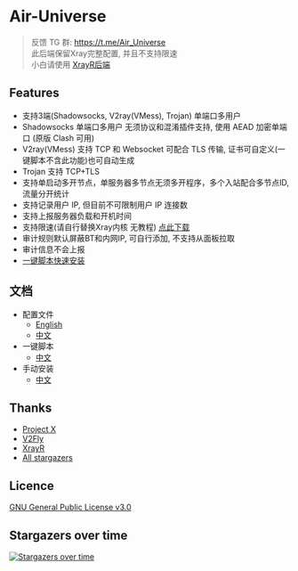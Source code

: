 # Air-Universe

> 反馈 TG 群: https://t.me/Air_Universe <br>
> 此后端保留Xray完整配置, 并且不支持限速<br>
> 小白请使用 [XrayR后端](https://github.com/XrayR-project/XrayR)

## Features
- 支持3端(Shadowsocks, V2ray(VMess), Trojan) 单端口多用户
- Shadowsocks 单端口多用户 无须协议和混淆插件支持, 使用 AEAD 加密单端口 (原版 Clash 可用)
- V2ray(VMess) 支持 TCP 和 Websocket 可配合 TLS 传输, 证书可自定义(一键脚本不含此功能)也可自动生成
- Trojan 支持 TCP+TLS 
- 支持单启动多开节点，单服务器多节点无须多开程序，多个入站配合多节点ID, 流量分开统计
- 支持记录用户 IP, 但目前不可限制用户 IP 连接数
- 支持上报服务器负载和开机时间  
- 支持限速(请自行替换Xray内核 无教程) [点此下载](https://github.com/crossfw/Air-Universe/raw/master/scripts/proxy-core/xray_speedlimit)
- 审计规则默认屏蔽BT和内网IP, 可自行添加, 不支持从面板拉取
- 审计信息不会上报
- [一键脚本快速安装](https://github.com/crossfw/Air-Universe/tree/master/docs/TurnKey_cn.md)

## 文档
- 配置文件
  - [English](https://github.com/crossfw/Air-Universe/tree/master/docs/Doc_en.md)
  - [中文](https://github.com/crossfw/Air-Universe/tree/master/docs/Doc_cn.md)
- 一键脚本
  - [中文](https://github.com/crossfw/Air-Universe/tree/master/docs/TurnKey_cn.md)
- 手动安装
  - [中文](https://github.com/crossfw/Air-Universe/tree/master/docs/Install_cn.md)

## Thanks

* [Project X](https://github.com/XTLS/)
* [V2Fly](https://github.com/v2fly)
* [XrayR](https://github.com/XrayR-project/XrayR)
* [All stargazers](https://github.com/crossfw/Air-Universe/stargazers)

## Licence
 [GNU General Public License v3.0](https://github.com/crossfw/Air-Universe/blob/master/LICENSE)
## Stargazers over time

[![Stargazers over time](https://starchart.cc/crossfw/Air-Universe.svg)](https://starchart.cc/crossfw/Air-Universe)

